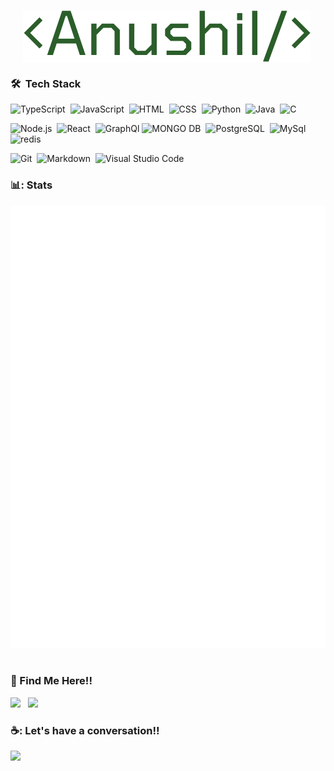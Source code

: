 
<p align="center"><img align="center" src="https://raw.githubusercontent.com/Anushil98/Anushil98/master/name.svg" alt="<Anushil/>"/>&nbsp;</p>

### 🛠 &nbsp;Tech Stack

![TypeScript](https://img.shields.io/badge/TypeScript-007ACC?style=for-the-badge&logo=typescript&logoColor=white)&nbsp;
![JavaScript](https://img.shields.io/badge/JavaScript-F7DF1E?style=for-the-badge&logo=javascript&logoColor=black)&nbsp;
![HTML](https://img.shields.io/badge/HTML5-E34F26?style=for-the-badge&logo=html5&logoColor=white)&nbsp;
![CSS](https://img.shields.io/badge/CSS3-1572B6?style=for-the-badge&logo=css3&logoColor=white)&nbsp;
![Python](https://img.shields.io/badge/Python-14354C?style=for-the-badge&logo=python&logoColor=white)&nbsp;
![Java](https://img.shields.io/badge/Java-ED8B00?style=for-the-badge&logo=java&logoColor=white)&nbsp;
![C](https://img.shields.io/badge/-00599C?style=for-the-badge&logo=c&logoColor=white)&nbsp; <br>

![Node.js](https://img.shields.io/badge/Node.js-43853D?style=for-the-badge&logo=node.js&logoColor=white)&nbsp;
![React](https://img.shields.io/badge/React-20232A?style=for-the-badge&logo=react&logoColor=61DAFB)&nbsp;
![GraphQl](https://img.shields.io/badge/-GraphQl-ff69b4?style=for-the-badge&logo=graphql&logoColor=61DAFBa)
![MONGO DB](https://img.shields.io/badge/MongoDB-4EA94B?style=for-the-badge&logo=mongodb&logoColor=white)&nbsp;
![PostgreSQL](https://img.shields.io/badge/PostgreSQL-316192?style=for-the-badge&logo=postgresql&logoColor=white)&nbsp;
![MySql](https://img.shields.io/badge/MySQL-00000F?style=for-the-badge&logo=mysql&logoColor=white)&nbsp;
![redis](https://img.shields.io/badge/-Redis-black?style=for-the-badge&logo=redis)&nbsp;<br>

![Git](https://img.shields.io/badge/-Git-05122A?style=for-the-badge&logo=git)&nbsp;
![Markdown](https://img.shields.io/badge/Markdown-000000?style=for-the-badge&logo=markdown&logoColor=white)&nbsp;
![Visual Studio Code](https://img.shields.io/badge/-Visual%20Studio%20Code-05122A?style=for-the-badge&logo=visual-studio-code&logoColor=007ACC)&nbsp;

### 📊: Stats
![Metrics](https://github.com/Anushil98/Anushil98/blob/master/github-metrics.svg)&nbsp;

### :link: Find Me Here!!

<a href="https://github.com/Anushil98"><img src="https://img.shields.io/badge/GitHub-100000?style=for-the-badge&logo=github&logoColor=white"></a> &nbsp; <a href="https://www.linkedin.com/in/anushil-ghoshdastidar-081458188/"><img src="https://img.shields.io/badge/LinkedIn-0077B5?style=for-the-badge&logo=linkedin&logoColor=white"></a>

### ☕: Let's have a conversation!!
<a href="mailto:anushilghoshdastidar@gmail.com"><img src="https://img.shields.io/badge/Gmail-D14836?style=for-the-badge&logo=gmail&logoColor=white"></a>


<!-- <div class="GithubStats">
<div>
<img align="center" src="https://github-readme-stats.vercel.app/api/top-langs/?username=Anushil98&hide=jupyter%20notebook&langs_count=10&custom_title=I%20have%20coffee%20 with&theme=dark&&text_color=ffffff&layout=compact" />
  </div>
  
<div >
 <img src="https://github-readme-stats.vercel.app/api?username=Anushil98&&show_icons=true&title_color=ffffff&text_color=ffffff&bg_color=191919">
</div>
</div> -->
<!--
**Anushil98/Anushil98** is a ✨ _special_ ✨ repository because its `README.md` (this file) appears on your GitHub profile.

Here are some ideas to get you started:

- 🔭 I’m currently working on ...
- 🌱 I’m currently learning ...
- 👯 I’m looking to collaborate on ...
- 🤔 I’m looking for help with ...
- 💬 Ask me about ...
- 📫 How to reach me: ...
- 😄 Pronouns: ...
- ⚡ Fun fact: ...
-->
